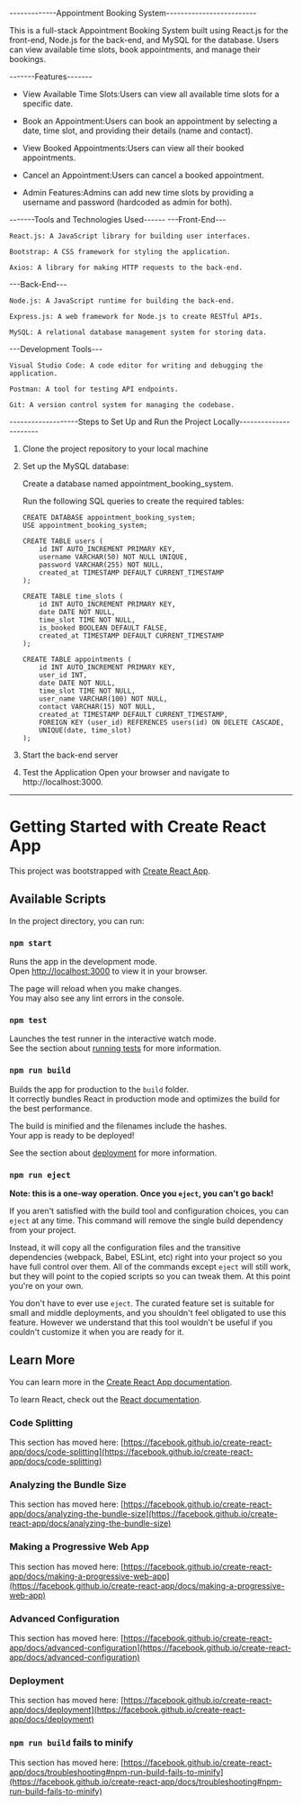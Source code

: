 -------------Appointment Booking System-------------------------

This is a full-stack Appointment Booking System built using React.js for the front-end, Node.js for the back-end, and MySQL for the database. Users can view available time slots, book appointments, and manage their bookings.

-------Features-------

- View Available Time Slots:Users can view all available time slots for a specific date.

- Book an Appointment:Users can book an appointment by selecting a date, time slot, and providing their details (name and contact).

- View Booked Appointments:Users can view all their booked appointments.

- Cancel an Appointment:Users can cancel a booked appointment.

- Admin Features:Admins can add new time slots by providing a username and password (hardcoded as admin for both).

-------Tools and Technologies Used------
---Front-End---

    React.js: A JavaScript library for building user interfaces.

    Bootstrap: A CSS framework for styling the application.

    Axios: A library for making HTTP requests to the back-end.

---Back-End---

    Node.js: A JavaScript runtime for building the back-end.

    Express.js: A web framework for Node.js to create RESTful APIs.

    MySQL: A relational database management system for storing data.

---Development Tools---

    Visual Studio Code: A code editor for writing and debugging the application.

    Postman: A tool for testing API endpoints.

    Git: A version control system for managing the codebase.

-------------------Steps to Set Up and Run the Project Locally----------------------

1.  Clone the project repository to your local machine

2.  Set up the MySQL database:

    Create a database named appointment_booking_system.

    Run the following SQL queries to create the required tables:

        CREATE DATABASE appointment_booking_system;
        USE appointment_booking_system;

        CREATE TABLE users (
            id INT AUTO_INCREMENT PRIMARY KEY,
            username VARCHAR(50) NOT NULL UNIQUE,
            password VARCHAR(255) NOT NULL,
            created_at TIMESTAMP DEFAULT CURRENT_TIMESTAMP
        );

        CREATE TABLE time_slots (
            id INT AUTO_INCREMENT PRIMARY KEY,
            date DATE NOT NULL,
            time_slot TIME NOT NULL,
            is_booked BOOLEAN DEFAULT FALSE,
            created_at TIMESTAMP DEFAULT CURRENT_TIMESTAMP
        );

        CREATE TABLE appointments (
            id INT AUTO_INCREMENT PRIMARY KEY,
            user_id INT,
            date DATE NOT NULL,
            time_slot TIME NOT NULL,
            user_name VARCHAR(100) NOT NULL,
            contact VARCHAR(15) NOT NULL,
            created_at TIMESTAMP DEFAULT CURRENT_TIMESTAMP,
            FOREIGN KEY (user_id) REFERENCES users(id) ON DELETE CASCADE,
            UNIQUE(date, time_slot)
        );

3.  Start the back-end server

4.  Test the Application
    Open your browser and navigate to http://localhost:3000.

---

# Getting Started with Create React App

This project was bootstrapped with [Create React App](https://github.com/facebook/create-react-app).

## Available Scripts

In the project directory, you can run:

### `npm start`

Runs the app in the development mode.\
Open [http://localhost:3000](http://localhost:3000) to view it in your browser.

The page will reload when you make changes.\
You may also see any lint errors in the console.

### `npm test`

Launches the test runner in the interactive watch mode.\
See the section about [running tests](https://facebook.github.io/create-react-app/docs/running-tests) for more information.

### `npm run build`

Builds the app for production to the `build` folder.\
It correctly bundles React in production mode and optimizes the build for the best performance.

The build is minified and the filenames include the hashes.\
Your app is ready to be deployed!

See the section about [deployment](https://facebook.github.io/create-react-app/docs/deployment) for more information.

### `npm run eject`

**Note: this is a one-way operation. Once you `eject`, you can't go back!**

If you aren't satisfied with the build tool and configuration choices, you can `eject` at any time. This command will remove the single build dependency from your project.

Instead, it will copy all the configuration files and the transitive dependencies (webpack, Babel, ESLint, etc) right into your project so you have full control over them. All of the commands except `eject` will still work, but they will point to the copied scripts so you can tweak them. At this point you're on your own.

You don't have to ever use `eject`. The curated feature set is suitable for small and middle deployments, and you shouldn't feel obligated to use this feature. However we understand that this tool wouldn't be useful if you couldn't customize it when you are ready for it.

## Learn More

You can learn more in the [Create React App documentation](https://facebook.github.io/create-react-app/docs/getting-started).

To learn React, check out the [React documentation](https://reactjs.org/).

### Code Splitting

This section has moved here: [https://facebook.github.io/create-react-app/docs/code-splitting](https://facebook.github.io/create-react-app/docs/code-splitting)

### Analyzing the Bundle Size

This section has moved here: [https://facebook.github.io/create-react-app/docs/analyzing-the-bundle-size](https://facebook.github.io/create-react-app/docs/analyzing-the-bundle-size)

### Making a Progressive Web App

This section has moved here: [https://facebook.github.io/create-react-app/docs/making-a-progressive-web-app](https://facebook.github.io/create-react-app/docs/making-a-progressive-web-app)

### Advanced Configuration

This section has moved here: [https://facebook.github.io/create-react-app/docs/advanced-configuration](https://facebook.github.io/create-react-app/docs/advanced-configuration)

### Deployment

This section has moved here: [https://facebook.github.io/create-react-app/docs/deployment](https://facebook.github.io/create-react-app/docs/deployment)

### `npm run build` fails to minify

This section has moved here: [https://facebook.github.io/create-react-app/docs/troubleshooting#npm-run-build-fails-to-minify](https://facebook.github.io/create-react-app/docs/troubleshooting#npm-run-build-fails-to-minify)
